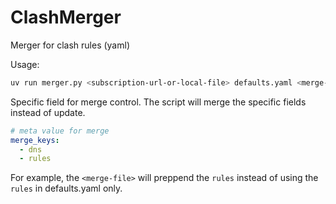 # ClashMerger

Merger for clash rules (yaml)

Usage:
```bash
uv run merger.py <subscription-url-or-local-file> defaults.yaml <merge-file>
```


Specific field for merge control. The script will merge the specific fields instead of update.
```yaml
# meta value for merge
merge_keys:
  - dns
  - rules
```

For example, the `<merge-file>` will preppend the `rules` instead of using the `rules` in defaults.yaml only.